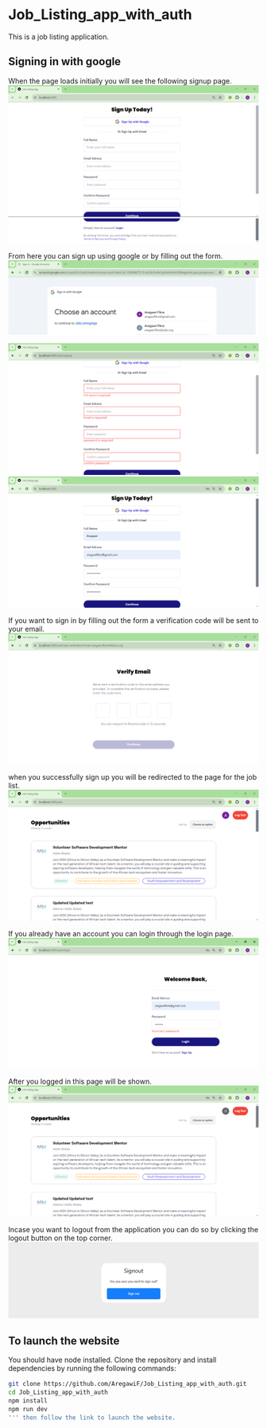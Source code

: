 # Job_Listing_app_with_auth
This is a job listing application.

## Signing in with google
When the page loads initially you will see the following signup page.
![Job Listing App Screenshot](./screenshots/signup1.png)
![Job Listing App Screenshot](./screenshots/signup2.png)


From here you can sign up using google or by filling out the form.
![Job Listing App Screenshot](./screenshots/signingoogle.png)


![Job Listing App Screenshot](./screenshots/formvalidated.png)
![Job Listing App Screenshot](./screenshots/customsignin1.png)


If you want to sign in by filling out the form a verification code will be sent to your email.
![Job Listing App Screenshot](./screenshots/otpenter.png)



when you successfully sign up you will be redirected to the page for the job list.
![Job Listing App Screenshot](./screenshots/loggedin1.png)



If you already have an account you can login through the login page.
![Job Listing App Screenshot](./screenshots/loggingin.png)



After you logged in this page will be shown.
![Job Listing App Screenshot](./screenshots/loggedin2.png)



Incase you want to logout from the application you can do so by clicking the logout button on the top corner.
![Job Listing App Screenshot](./screenshots/loggingout.png)



## To launch the website
You should have node installed.
Clone the repository and install dependencies by running the following commands:
```bash
git clone https://github.com/AregawiF/Job_Listing_app_with_auth.git
cd Job_Listing_app_with_auth
npm install
npm run dev
''' then follow the link to launch the website.
